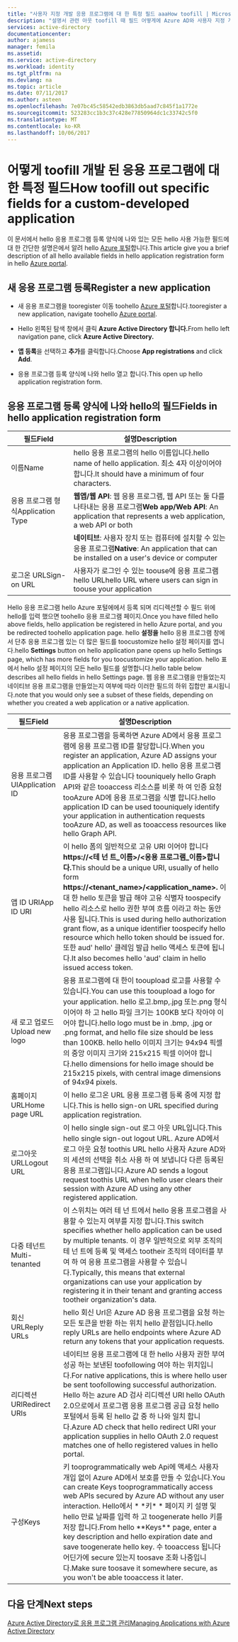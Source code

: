 ```yaml
---
title: "사용자 지정 개발 응용 프로그램에 대 한 특정 필드 aaaHow toofill | Microsoft Docs"
description: "설명서 관련 아웃 toofill 때 필드 어떻게에 Azure AD와 사용자 지정 개발 된 응용 프로그램 등록 하는"
services: active-directory
documentationcenter: 
author: ajamess
manager: femila
ms.assetid: 
ms.service: active-directory
ms.workload: identity
ms.tgt_pltfrm: na
ms.devlang: na
ms.topic: article
ms.date: 07/11/2017
ms.author: asteen
ms.openlocfilehash: 7e07bc45c58542edb3863db5aad7c845f1a1772e
ms.sourcegitcommit: 523283cc1b3c37c428e77850964dc1c33742c5f0
ms.translationtype: MT
ms.contentlocale: ko-KR
ms.lasthandoff: 10/06/2017
---
```

# <a name="how-toofill-out-specific-fields-for-a-custom-developed-application"></a><span data-ttu-id="34c71-103">어떻게 toofill 개발 된 응용 프로그램에 대 한 특정 필드</span><span class="sxs-lookup"><span data-stu-id="34c71-103">How toofill out specific fields for a custom-developed application</span></span>

<span data-ttu-id="34c71-104">이 문서에서 hello 응용 프로그램 등록 양식에 나와 있는 모든 hello 사용 가능한 필드에 대 한 간단한 설명은에서 알려 hello [Azure 포털](https://portal.azure.com)합니다.</span><span class="sxs-lookup"><span data-stu-id="34c71-104">This article give you a brief description of all hello available fields in hello application registration form in hello [Azure portal](https://portal.azure.com).</span></span>

## <a name="register-a-new-application"></a><span data-ttu-id="34c71-105">새 응용 프로그램 등록</span><span class="sxs-lookup"><span data-stu-id="34c71-105">Register a new application</span></span>

-   <span data-ttu-id="34c71-106">새 응용 프로그램을 tooregister 이동 toohello [Azure 포털](https://portal.azure.com)합니다.</span><span class="sxs-lookup"><span data-stu-id="34c71-106">tooregister a new application, navigate toohello [Azure portal](https://portal.azure.com).</span></span>

-   <span data-ttu-id="34c71-107">Hello 왼쪽된 탐색 창에서 클릭 **Azure Active Directory 합니다.**</span><span class="sxs-lookup"><span data-stu-id="34c71-107">From hello left navigation pane, click **Azure Active Directory.**</span></span>

-   <span data-ttu-id="34c71-108">**앱 등록**을 선택하고 **추가**를 클릭합니다.</span><span class="sxs-lookup"><span data-stu-id="34c71-108">Choose **App registrations** and click **Add**.</span></span>

-   <span data-ttu-id="34c71-109">응용 프로그램 등록 양식에 나와 hello 열고 합니다.</span><span class="sxs-lookup"><span data-stu-id="34c71-109">This open up hello application registration form.</span></span>

## <a name="fields-in-hello-application-registration-form"></a><span data-ttu-id="34c71-110">응용 프로그램 등록 양식에 나와 hello의 필드</span><span class="sxs-lookup"><span data-stu-id="34c71-110">Fields in hello application registration form</span></span>


| <span data-ttu-id="34c71-111">필드</span><span class="sxs-lookup"><span data-stu-id="34c71-111">Field</span></span>            | <span data-ttu-id="34c71-112">설명</span><span class="sxs-lookup"><span data-stu-id="34c71-112">Description</span></span>                                                                              |
|------------------|------------------------------------------------------------------------------------------|
| <span data-ttu-id="34c71-113">이름</span><span class="sxs-lookup"><span data-stu-id="34c71-113">Name</span></span>             | <span data-ttu-id="34c71-114">hello 응용 프로그램의 hello 이름입니다.</span><span class="sxs-lookup"><span data-stu-id="34c71-114">hello name of hello application.</span></span> <span data-ttu-id="34c71-115">최소 4자 이상이어야 합니다.</span><span class="sxs-lookup"><span data-stu-id="34c71-115">It should have a minimum of four characters.</span></span>                |
| <span data-ttu-id="34c71-116">응용 프로그램 형식</span><span class="sxs-lookup"><span data-stu-id="34c71-116">Application Type</span></span> | <span data-ttu-id="34c71-117">**웹앱/웹 API**: 웹 응용 프로그램, 웹 API 또는 둘 다를 나타내는 응용 프로그램</span><span class="sxs-lookup"><span data-stu-id="34c71-117">**Web app/Web API**: An application that represents a web application, a web API or both</span></span> 
| |<span data-ttu-id="34c71-118">**네이티브**: 사용자 장치 또는 컴퓨터에 설치할 수 있는 응용 프로그램</span><span class="sxs-lookup"><span data-stu-id="34c71-118">**Native**: An application that can be installed on a user's device or computer</span></span>           |
| <span data-ttu-id="34c71-119">로그온 URL</span><span class="sxs-lookup"><span data-stu-id="34c71-119">Sign-on URL</span></span>      | <span data-ttu-id="34c71-120">사용자가 로그인 수 있는 toouse에 응용 프로그램 hello URL</span><span class="sxs-lookup"><span data-stu-id="34c71-120">hello URL where users can sign in toouse your application</span></span>                                  |

<span data-ttu-id="34c71-121">Hello 응용 프로그램 hello Azure 포털에에서 등록 되며 리디렉션할 수 필드 위에 hello를 입력 했으면 toohello 응용 프로그램 페이지.</span><span class="sxs-lookup"><span data-stu-id="34c71-121">Once you have filled hello above fields, hello application be registered in hello Azure portal, and you be redirected toohello application page.</span></span> <span data-ttu-id="34c71-122">hello **설정을** hello 응용 프로그램 창에서 단추 응용 프로그램 있는 더 많은 필드를 toocustomize hello 설정 페이지를 엽니다.</span><span class="sxs-lookup"><span data-stu-id="34c71-122">hello **Settings** button on hello application pane opens up hello Settings page, which has more fields for you toocustomize your application.</span></span> <span data-ttu-id="34c71-123">hello 표에서 hello 설정 페이지의 모든 hello 필드를 설명합니다.</span><span class="sxs-lookup"><span data-stu-id="34c71-123">hello table below describes all hello fields in hello Settings page.</span></span> <span data-ttu-id="34c71-124">웹 응용 프로그램을 만들었는지 네이티브 응용 프로그램을 만들었는지 여부에 따라 이러한 필드의 하위 집합만 표시됩니다.</span><span class="sxs-lookup"><span data-stu-id="34c71-124">note that you would only see a subset of these fields, depending on whether you created a web application or a native application.</span></span>

| <span data-ttu-id="34c71-125">필드</span><span class="sxs-lookup"><span data-stu-id="34c71-125">Field</span></span>           | <span data-ttu-id="34c71-126">설명</span><span class="sxs-lookup"><span data-stu-id="34c71-126">Description</span></span>                                                                                                                                                                                                                                                                                                     |
|-----------------|-----------------------------------------------------------------------------------------------------------------------------------------------------------------------------------------------------------------------------------------------------------------------------------------------------------------|
| <span data-ttu-id="34c71-127">응용 프로그램 UI</span><span class="sxs-lookup"><span data-stu-id="34c71-127">Application ID</span></span>  | <span data-ttu-id="34c71-128">응용 프로그램을 등록하면 Azure AD에서 응용 프로그램에 응용 프로그램 ID를 할당합니다.</span><span class="sxs-lookup"><span data-stu-id="34c71-128">When you register an application, Azure AD assigns your application an Application ID.</span></span> <span data-ttu-id="34c71-129">hello 응용 프로그램 ID를 사용할 수 있습니다 toouniquely hello Graph API와 같은 tooaccess 리소스를 비롯 하 여 인증 요청 tooAzure AD에 응용 프로그램을 식별 합니다.</span><span class="sxs-lookup"><span data-stu-id="34c71-129">hello application ID can be used toouniquely identify your application in authentication requests tooAzure AD, as well as tooaccess resources like hello Graph API.</span></span>                                                          |
| <span data-ttu-id="34c71-130">앱 ID URI</span><span class="sxs-lookup"><span data-stu-id="34c71-130">App ID URI</span></span>      | <span data-ttu-id="34c71-131">이 hello 폼의 일반적으로 고유 URI 이어야 합니다 **https://&lt;테 넌 트\_이름&gt;/&lt;응용 프로그램\_이름&gt;합니다.**</span><span class="sxs-lookup"><span data-stu-id="34c71-131">This should be a unique URI, usually of hello form **https://&lt;tenant\_name&gt;/&lt;application\_name&gt;.**</span></span> <span data-ttu-id="34c71-132">이 대 한 hello 토큰을 발급 해야 고유 식별자 toospecify hello 리소스로 hello 권한 부여 흐름 이라고 하는 동안 사용 됩니다.</span><span class="sxs-lookup"><span data-stu-id="34c71-132">This is used during hello authorization grant flow, as a unique identifier toospecify hello resource which hello token should be issued for.</span></span> <span data-ttu-id="34c71-133">또한 aud' hello' 클레임 발급 hello 액세스 토큰에 됩니다.</span><span class="sxs-lookup"><span data-stu-id="34c71-133">It also becomes hello 'aud' claim in hello issued access token.</span></span> |
| <span data-ttu-id="34c71-134">새 로고 업로드</span><span class="sxs-lookup"><span data-stu-id="34c71-134">Upload new logo</span></span> | <span data-ttu-id="34c71-135">응용 프로그램에 대 한이 tooupload 로고를 사용할 수 있습니다.</span><span class="sxs-lookup"><span data-stu-id="34c71-135">You can use this tooupload a logo for your application.</span></span> <span data-ttu-id="34c71-136">hello 로고.bmp,.jpg 또는.png 형식 이어야 하 고 hello 파일 크기는 100KB 보다 작아야 이어야 합니다.</span><span class="sxs-lookup"><span data-stu-id="34c71-136">hello logo must be in .bmp, .jpg or .png format, and hello file size should be less than 100KB.</span></span> <span data-ttu-id="34c71-137">hello hello 이미지 크기는 94x94 픽셀의 중앙 이미지 크기와 215x215 픽셀 이어야 합니다.</span><span class="sxs-lookup"><span data-stu-id="34c71-137">hello dimensions for hello image should be 215x215 pixels, with central image dimensions of 94x94 pixels.</span></span>                                                       |
| <span data-ttu-id="34c71-138">홈페이지 URL</span><span class="sxs-lookup"><span data-stu-id="34c71-138">Home page URL</span></span>   | <span data-ttu-id="34c71-139">이 hello 로그온 URL 응용 프로그램 등록 중에 지정 합니다.</span><span class="sxs-lookup"><span data-stu-id="34c71-139">This is hello sign-on URL specified during application registration.</span></span>                                                                                                                                                                                                                                              |
| <span data-ttu-id="34c71-140">로그아웃 URL</span><span class="sxs-lookup"><span data-stu-id="34c71-140">Logout URL</span></span>      | <span data-ttu-id="34c71-141">이 hello single sign-out 로그 아웃 URL입니다.</span><span class="sxs-lookup"><span data-stu-id="34c71-141">This hello single sign-out logout URL.</span></span> <span data-ttu-id="34c71-142">Azure AD에서 로그 아웃 요청 toothis URL hello 사용자 Azure AD와의 세션의 선택을 취소 사용 하 여 보냅니다 다른 등록된 응용 프로그램입니다.</span><span class="sxs-lookup"><span data-stu-id="34c71-142">Azure AD sends a logout request toothis URL when hello user clears their session with Azure AD using any other registered application.</span></span>                                                                                                                                       |
| <span data-ttu-id="34c71-143">다중 테넌트</span><span class="sxs-lookup"><span data-stu-id="34c71-143">Multi-tenanted</span></span>  | <span data-ttu-id="34c71-144">이 스위치는 여러 테 넌 트에서 hello 응용 프로그램을 사용할 수 있는지 여부를 지정 합니다.</span><span class="sxs-lookup"><span data-stu-id="34c71-144">This switch specifies whether hello application can be used by multiple tenants.</span></span> <span data-ttu-id="34c71-145">이 경우 일반적으로 외부 조직의 테 넌 트에 등록 및 액세스 tootheir 조직의 데이터를 부여 하 여 응용 프로그램을 사용할 수 있습니다.</span><span class="sxs-lookup"><span data-stu-id="34c71-145">Typically, this means that external organizations can use your application by registering it in their tenant and granting access tootheir organization's data.</span></span>                                                                   |
| <span data-ttu-id="34c71-146">회신 URL</span><span class="sxs-lookup"><span data-stu-id="34c71-146">Reply URLs</span></span>      | <span data-ttu-id="34c71-147">hello 회신 Url은 Azure AD 응용 프로그램을 요청 하는 모든 토큰을 반환 하는 위치 hello 끝점입니다.</span><span class="sxs-lookup"><span data-stu-id="34c71-147">hello reply URLs are hello endpoints where Azure AD return any tokens that your application requests.</span></span>                                                                                                                                                                                                          |
| <span data-ttu-id="34c71-148">리디렉션 URI</span><span class="sxs-lookup"><span data-stu-id="34c71-148">Redirect URIs</span></span>   | <span data-ttu-id="34c71-149">네이티브 응용 프로그램에 대 한 hello 사용자 권한 부여 성공 하는 보낸된 toofollowing 여야 하는 위치입니다.</span><span class="sxs-lookup"><span data-stu-id="34c71-149">For native applications, this is where hello user be sent toofollowing successful authorization.</span></span> <span data-ttu-id="34c71-150">Hello 하는 azure AD 검사 리디렉션 URI hello OAuth 2.0으로에서 프로그램 응용 프로그램 공급 요청 hello 포털에서 등록 된 hello 값 중 하 나와 일치 합니다.</span><span class="sxs-lookup"><span data-stu-id="34c71-150">Azure AD check that hello redirect URI your application supplies in hello OAuth 2.0 request matches one of hello registered values in hello portal.</span></span>                                                            |
| <span data-ttu-id="34c71-151">구성</span><span class="sxs-lookup"><span data-stu-id="34c71-151">Keys</span></span>            | <span data-ttu-id="34c71-152">키 tooprogrammatically web Api에 액세스 사용자 개입 없이 Azure AD에서 보호를 만들 수 있습니다.</span><span class="sxs-lookup"><span data-stu-id="34c71-152">You can create Keys tooprogrammatically access web APIs secured by Azure AD without any user interaction.</span></span> <span data-ttu-id="34c71-153">Hello에서 \* \*키\* \* 페이지 키 설명 및 hello 만료 날짜를 입력 하 고 toogenerate hello 키를 저장 합니다.</span><span class="sxs-lookup"><span data-stu-id="34c71-153">From hello \*\*Keys\*\* page, enter a key description and hello expiration date and save toogenerate hello key.</span></span> <span data-ttu-id="34c71-154">수 tooaccess 됩니다 어딘가에 secure 있는지 toosave 조화 나중입니다.</span><span class="sxs-lookup"><span data-stu-id="34c71-154">Make sure toosave it somewhere secure, as you won't be able tooaccess it later.</span></span>             |

## <a name="next-steps"></a><span data-ttu-id="34c71-155">다음 단계</span><span class="sxs-lookup"><span data-stu-id="34c71-155">Next steps</span></span>
[<span data-ttu-id="34c71-156">Azure Active Directory로 응용 프로그램 관리</span><span class="sxs-lookup"><span data-stu-id="34c71-156">Managing Applications with Azure Active Directory</span></span>](active-directory-enable-sso-scenario.md)
